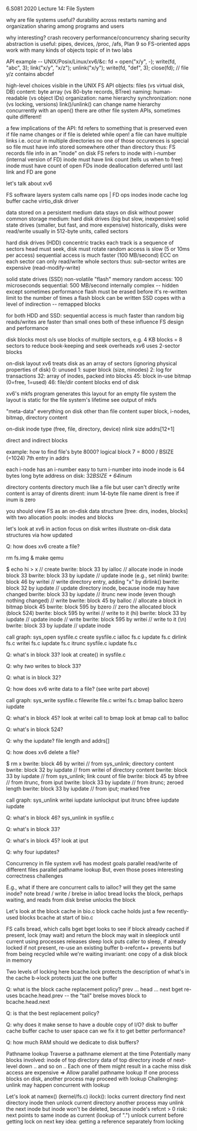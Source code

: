 6.S081 2020 Lecture 14: File System

why are file systems useful?
  durability across restarts
  naming and organization
  sharing among programs and users

why interesting?
  crash recovery
  performance/concurrency
  sharing
  security
  abstraction is useful: pipes, devices, /proc, /afs, Plan 9
    so FS-oriented apps work with many kinds of objects
  topic of in two labs

API example -- UNIX/Posix/Linux/xv6/&c:
  fd = open("x/y", -);
  write(fd, "abc", 3);
  link("x/y", "x/z");
  unlink("x/y");
  write(fd, "def", 3);
  close(fd);
  // file y/z contains abcdef
  
high-level choices visible in the UNIX FS API
  objects: files (vs virtual disk, DB)
  content: byte array (vs 80-byte records, BTree)
  naming: human-readable (vs object IDs)
  organization: name hierarchy
  synchronization: none (vs locking, versions)
    link()/unlink() can change name hierarchy concurrently with an open() 
  there are other file system APIs, sometimes quite different!

a few implications of the API:
  fd refers to something
    that is preserved even if file name changes
    or if file is deleted while open!
  a file can have multiple links
    i.e. occur in multiple directories
    no one of those occurences is special
    so file must have info stored somewhere other than directory
  thus:
    FS records file info in an "inode" on disk
    FS refers to inode with i-number (internal version of FD)
    inode must have link count (tells us when to free)
    inode must have count of open FDs
    inode deallocation deferred until last link and FD are gone

let's talk about xv6

FS software layers
  system calls
  name ops | FD ops
  inodes
  inode cache
  log
  buffer cache
  virtio_disk driver

data stored on a persistent medium
  data stays on disk without power
  common storage medium:
    hard disk drives (big but slow, inexpensive)
    solid state drives (smaller, but fast, and more expensive)
  historically, disks were read/write usually in 512-byte units, called sectors

hard disk drives (HDD)
  concentric tracks
  each track is a sequence of sectors
  head must seek, disk must rotate
    random access is slow (5 or 10ms per access)
    sequential access is much faster (100 MB/second)
  ECC on each sector
  can only read/write whole sectors
  thus: sub-sector writes are expensive (read-modify-write)

solid state drives (SSD)
  non-volatile "flash" memory
  random access: 100 microseconds
  sequential: 500 MB/second
  internally complex -- hidden except sometimes performance
    flash must be erased before it's re-written
    limit to the number of times a flash block can be written
    SSD copes with a level of indirection -- remapped blocks

for both HDD and SSD:
  sequential access is much faster than random
  big reads/writes are faster than small ones
  both of these influence FS design and performance
  
disk blocks
  most o/s use blocks of multiple sectors, e.g. 4 KB blocks = 8 sectors
  to reduce book-keeping and seek overheads
  xv6 uses 2-sector blocks

on-disk layout
  xv6 treats disk as an array of sectors (ignoring physical properties of disk)
  0: unused
  1: super block (size, ninodes)
  2: log for transactions
  32: array of inodes, packed into blocks
  45: block in-use bitmap (0=free, 1=used)
  46: file/dir content blocks
  end of disk

xv6's mkfs program generates this layout for an empty file system
  the layout is static for the file system's lifetime
  see output of mkfs

"meta-data"
  everything on disk other than file content
  super block, i-nodes, bitmap, directory content

on-disk inode
  type (free, file, directory, device)
  nlink
  size
  addrs[12+1]

direct and indirect blocks

example:
  how to find file's byte 8000?
  logical block 7 = 8000 / BSIZE (=1024)
  7th entry in addrs

each i-node has an i-number
  easy to turn i-number into inode
  inode is 64 bytes long
  byte address on disk: 32*BSIZE + 64*inum

directory contents
  directory much like a file
    but user can't directly write
  content is array of dirents
  dirent:
    inum
    14-byte file name
  dirent is free if inum is zero

you should view FS as an on-disk data structure
  [tree: dirs, inodes, blocks]
  with two allocation pools: inodes and blocks

let's look at xv6 in action
  focus on disk writes
  illustrate on-disk data structures via how updated

Q: how does xv6 create a file?

rm fs.img & make qemu

$ echo hi > x
  // create
  bwrite: block 33 by ialloc   // allocate inode in inode block 33
  bwrite: block 33 by iupdate  // update inode (e.g., set nlink)
  bwrite: block 46 by writei   // write directory entry, adding "x" by dirlink()
  bwrite: block 32 by iupdate  // update directory inode, because inode may have changed
  bwrite: block 33 by iupdate  // itrunc new inode (even though nothing changed)
  // write
  bwrite: block 45 by balloc   // allocate a block in bitmap block 45
  bwrite: block 595 by bzero   // zero the allocated block (block 524)
  bwrite: block 595 by writei  // write to it (hi)
  bwrite: block 33 by iupdate  // update inode
  // write
  bwrite: block 595 by writei  // write to it (\n)
  bwrite: block 33 by iupdate  // update inode

call graph:
  sys_open        sysfile.c
    create        sysfile.c
      ialloc      fs.c
      iupdate     fs.c
      dirlink     fs.c
        writei    fs.c
	  iupdate fs.c
    itrunc        sysfile.c
      iupdate     fs.c
	  
Q: what's in block 33?
   look at create() in sysfile.c

Q: why *two* writes to block 33?

Q: what is in block 32?

Q: how does xv6 write data to a file?  (see write part above)

call graph:
  sys_write       sysfile.c
    filewrite     file.c
      writei      fs.c
        bmap
          balloc
            bzero
        iupdate

Q: what's in block 45?
   look at writei call to bmap
   look at bmap call to balloc

Q: what's in block 524?

Q: why the iupdate?
   file length and addrs[]

Q: how does xv6 delete a file?

$ rm x
bwrite: block 46 by writei    // from sys_unlink; directory content
bwrite: block 32 by iupdate   // from writei of directory content
bwrite: block 33 by iupdate   // from sys_unlink; link count of file
bwrite: block 45 by bfree     // from itrunc, from iput
bwrite: block 33 by iupdate   // from itrunc; zeroed length
bwrite: block 33 by iupdate   // from iput; marked free

call graph:
  sys_unlink
    writei
    iupdate
    iunlockput
      iput
        itrunc
          bfree
          iupdate
        iupdate

Q: what's in block 46?
   sys_unlink in sysfile.c

Q: what's in block 33?

Q: what's in block 45?
   look at iput

Q: why four iupdates?

Concurrency in file system
  xv6 has modest goals
    parallel read/write of different files
    parallel pathname lookup
  But, even those poses interesting correctness challenges

E.g., what if there are concurrent calls to ialloc?
   will they get the same inode?
   note bread / write / brelse in ialloc
   bread locks the block, perhaps waiting, and reads from disk
   brelse unlocks the block

Let's look at the block cache in bio.c
   block cache holds just a few recently-used blocks
   bcache at start of bio.c

FS calls bread, which calls bget
   bget looks to see if block already cached
   if present, lock (may wait) and return the block
     may wait in sleeplock until current using processes releases
     sleep lock puts caller to sleep, if already locked
   if not present, re-use an existing buffer
   b->refcnt++ prevents buf from being recycled while we're waiting
   invariant: one copy of a disk block in memory

Two levels of locking here
  bcache.lock protects the description of what's in the cache
  b->lock protects just the one buffer

Q: what is the block cache replacement policy?
   prev ... head ... next
   bget re-uses bcache.head.prev -- the "tail"
   brelse moves block to bcache.head.next

Q: is that the best replacement policy?

Q: why does it make sense to have a double copy of I/O?
   disk to buffer cache
   buffer cache to user space
   can we fix it to get better performance?

Q: how much RAM should we dedicate to disk buffers?

Pathname lookup
  Traverse a pathname element at the time
  Potentially many blocks involved:
    inode of top directory
    data of top directory
    inode of next-level down
    .. and so on ..
  Each one of them might result in a cache miss
    disk access are expensive
  => Allow parallel pathname lookup
    If one process blocks on disk, another process may proceed with lookup
    Challenging: unlink may happen concurrent with lookup

Let's look at namex() (kernel/fs.c)
  ilock(): locks current directory
  find next directory inode
  then unlock current directory
  another process may unlink the next inode
    but inode won't be deleted, because inode's refcnt > 0
  risk: next points to same inode as current (lookup of ".")
    unlock current before getting lock on next
    key idea: getting a reference separately from locking

